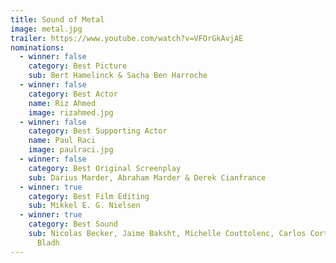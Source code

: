 ```yaml
---
title: Sound of Metal
image: metal.jpg
trailer: https://www.youtube.com/watch?v=VFOrGkAvjAE
nominations:
  - winner: false
    category: Best Picture
    sub: Bert Hamelinck & Sacha Ben Harroche
  - winner: false
    category: Best Actor
    name: Riz Ahmed
    image: rizahmed.jpg
  - winner: false
    category: Best Supporting Actor
    name: Paul Raci
    image: paulraci.jpg
  - winner: false
    category: Best Original Screenplay
    sub: Darius Marder, Abraham Marder & Derek Cianfrance
  - winner: true
    category: Best Film Editing
    sub: Mikkel E. G. Nielsen
  - winner: true
    category: Best Sound
    sub: Nicolas Becker, Jaime Baksht, Michelle Couttolenc, Carlos Cortés & Phillip
      Bladh
---
```

